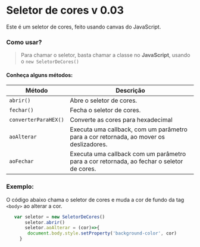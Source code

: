 # Seletor de cores v 0.03


Este é um seletor de cores, feito usando canvas do JavaScript.

### Como usar?

> Para chamar o seletor, basta chamar a classe no **JavaScript**, usando o `new SeletorDeCores()`


#### Conheça alguns métodos:

| Método | Descrição |
| --- | --- |
| `abrir()` | Abre o seletor de cores.|
| `fechar()`| Fecha o seletor de cores. |
| `converterParaHEX()` | Converte as cores para hexadecimal |
| `aoAlterar` | Executa uma callback, com um parâmetro para a cor retornada, ao mover os deslizadores.|
| `aoFechar` | Executa uma callback com um parâmetro para a cor retornada, ao fechar o seletor de cores.

### Exemplo:

O código abaixo chama o seletor de cores e muda a cor de fundo da tag `<body>` ao alterar a cor.

```javascript
   var seletor = new SeletorDeCores()
       seletor.abrir()
       seletor.aoAlterar = (cor)=>{
        document.body.style.setProperty('background-color', cor)
     }
 ```
 